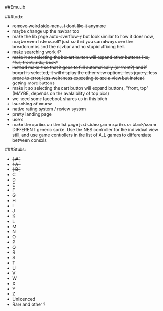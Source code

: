 ##EmuLib

###todo:
* ~~remove weird side menu, i dont like it anymore~~
* maybe change up the navbar too
* make the lib page auto-overflow-y but look similar to how it does now, maybe even hide scroll? just so that you can always see the breadcrumbs and the navbar and no stupid affixing hell.
* make searching work :P
* ~~make it so selecting the boxart button will expand other buttons like, "full, front, side, back"~~
* ~~instead make it so that it goes to full automatically (or front?) and if boxart is selected, it will display the other view options. less jquery, less prone to error, less weirdness expecting to see a view but instead getting more buttons~~
* make it so selecting the cart button will expand buttons, "front, top" (MAYBE, depends on the avalaibility of top pics)
* we need some facebook shares up in this bitch
* launching of course
* native rating system / review system
* pretty landing page
* users
* make the sprites on the list page just cideo game sprites or blank/some DIFFERENT generic sprite. Use the NES controller for the individual view still, and use game controllers in the list of ALL games to differentiate between consols


###Stubs:

* ~~( # )~~
* ~~( A )~~
* ~~( B )~~
* C
* D
* E
* F
* G
* H
* I
* J
* K
* L
* M
* N
* O
* P
* Q
* R
* S
* T
* U
* V
* W
* X
* Y
* Z
* Unlicenced
* Rare and other ?

